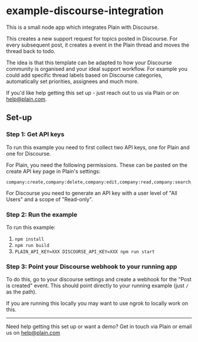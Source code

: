 # example-discourse-integration

This is a small node app which integrates Plain with Discourse.

This creates a new support request for topics posted in Discourse. For every subsequent post, it creates a event in the Plain thread and moves the thread back to todo.

The idea is that this template can be adapted to how your Discourse community is organised and your ideal support workflow. For example you could add specific thread labels based on Discourse categories, automatically set priorities, assignees and much more. 

If you'd like help getting this set up - just reach out to us via Plain or on help@plain.com.

## Set-up

### Step 1: Get API keys

To run this example you need to first collect two API keys, one for Plain and one for Discourse.

For Plain, you need the following permissions. These can be pasted on the create API key page in Plain's settings:

```
company:create,company:delete,company:edit,company:read,company:search,customer:create,customer:edit,customer:impersonate,customer:read,customer:search,customerGroupMembership:create,customerGroupMembership:delete,customerGroupMembership:read,customerTenantMembership:create,customerTenantMembership:delete,customerTenantMembership:read,label:create,label:delete,label:read,labelType:create,labelType:edit,labelType:read,threadEvent:create,threadField:create,threadField:delete,threadField:read,threadField:update,threadFieldSchema:read,tier:create,tier:delete,tier:edit,tier:read,tierMembership:create,tierMembership:delete,tierMembership:read,user:delete,user:read,userAvatar:edit,customerGroup:create,customerGroup:delete,customerGroup:edit,customerGroup:read,machineUser:read,note:create,note:delete,note:read,thread:assign,thread:create,thread:edit,thread:read,thread:reply,thread:search,thread:unassign,tenant:create,tenant:delete,tenant:edit,tenant:read,tenant:search,threadLink:read
```

For Discourse you need to generate an API key with a user level of "All Users" and a scope of "Read-only".

### Step 2: Run the example

To run this example:

1. `npm install`
1. `npm run build`
1. `PLAIN_API_KEY=XXX DISCOURSE_API_KEY=XXX npm run start`


### Step 3: Point your Discourse webhook to your running app

To do this, go to your discourse settings and create a webhook for the "Post is created" event. This should point directly to your running example (just `/` as the path).

If you are running this locally you may want to use ngrok to locally work on this.

---

Need help getting this set up or want a demo? Get in touch via Plain or email us on help@plain.com
